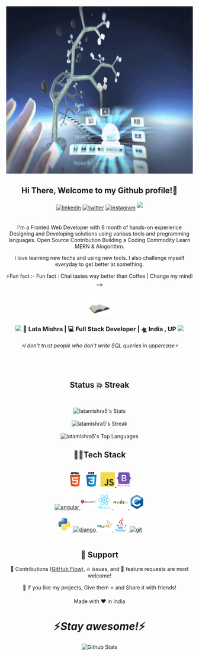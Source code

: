 <div align="center">
  
<h3 align="center"><img src ="https://github.com/latamishra5/latamishra5/blob/main/Rr20.gif" alt="latamishra5" width="1000" height="450"</h3>
<h2>Hi There, Welcome to my Github profile!👋</h2>
<a href="https://www.linkedin.com/in/latamishra5/" target="_blank">
<img src=https://img.shields.io/badge/linkedin-%2300acee.svg?color=405DE6&style=for-the-badge&logo=linkedin&logoColor=white alt=linkedin style="margin-bottom: 5px;" /></a>
<a href="https://twitter.com/latamishra_5" target="_blank">
<img src=https://img.shields.io/badge/twitter-%2300acee.svg?color=1DA1F2&style=for-the-badge&logo=twitter&logoColor=white alt=twitter style="margin-bottom: 5px;"/></a>
<a href="https://instagram.com/mishraji_18" target="_blank">
<img src=https://img.shields.io/badge/instagram-%ff5851db.svg?color=C13584&style=for-the-badge&logo=instagram&logoColor=white alt=instagram style="margin-bottom: 5px;" /></a>
<a href="https://medium.com/@latamishra5" target="_blank">
<img src=https://img.shields.io/badge/Medium-12100E?style=for-the-badge&logo=medium&logoColor=white alt-medium style="margin-bottom: 5px;"/></a>
</div>

<div align="center">
<br/>
<p>I'm a Fronted Web Developer with 6 month of hands-on experience Designing and Developing solutions using various tools and programming languages. Open Source Contribution Building a Coding Commodity Learn MERN & Alogorithm.<p/> <p>I love learning new techs and using new tools. I also challenge myself everyday to get better at something.</p>
<p>⚡Fun fact :-  Fun fact : Chai tastes way better than Coffee | Change my mind! --> </p>
<div/>
  
<div align="center">
   <h3 align="center"><img src="https://github.com/latamishra5/latamishra5/blob/main/Ybin.gif" alt="latamishra5 width=50" height="50"></h3>
<h3><img src="https://media.giphy.com/media/WUlplcMpOCEmTGBtBW/giphy.gif" width="30"> 🙎 Lata Mishra | 💻 Full Stack Developer | 🛸 India , UP <img src="https://media.giphy.com/media/WUlplcMpOCEmTGBtBW/giphy.gif" width="30"></h3>
<h6><i>⚡️I don’t trust people who don’t write SQL queries in uppercase⚡️</i></h6>
  </div>
 <br>
<div align="center">
  
  ## Status 💥 Streak

<br/>
  
![latamishra5's Stats](https://github-readme-stats.vercel.app/api?username=latamishra5&theme=default&show_icons=true&hide_border=false&count_private=true) 
<br/>
<br/>
![latamishra5's Streak](https://github-readme-streak-stats.herokuapp.com/?user=latamishra5&theme=default&hide_border=false)
<br/>
<br/>
![latamishra5's Top Languages](https://github-readme-stats.vercel.app/api/top-langs/?username=latamishra5&theme=default&show_icons=true&hide_border=false&layout=compact)
 
</div>
  
 <div align="center">

## 👩‍💻Tech Stack

<br/>

<a margin="10" href="https://www.w3.org/html/" target="_blank" rel="noreferrer"> 
<img src="https://raw.githubusercontent.com/devicons/devicon/master/icons/html5/html5-original-wordmark.svg" alt="html5" width="40" height="40"/></a>
<a margin="10" href="https://www.w3.org/css/" target="_blank" rel="noreferrer"> 
<img src="https://raw.githubusercontent.com/devicons/devicon/master/icons/css3/css3-original-wordmark.svg" alt="css3" width="40" height="40"/></a> 
<a margin="10" href="https://developer.mozilla.org/en-US/docs/Web/JavaScript" target="_blank" rel="noreferrer"> 
<img src="https://raw.githubusercontent.com/devicons/devicon/master/icons/javascript/javascript-original.svg" alt="javascript" width="40" height="40"/> </a>
<a margin="10" href="https://getbootstrap.com" target="_blank" rel="noreferrer"> 
<img src="https://raw.githubusercontent.com/devicons/devicon/master/icons/bootstrap/bootstrap-plain-wordmark.svg" alt="bootstrap" width="40" height="40"/><a/>
<br/>
<br/>
<palign="left"> <a href="https://angular.io" target="_blank" rel="noreferrer">
<img src="https://angular.io/assets/images/logos/angular/angular.svg"alt="angular" width="40" height="40"/> </a> 
<a margin="10" href="https://angular.io" target="_blank" rel="noreferrer"> 
<img src="https://raw.githubusercontent.com/devicons/devicon/master/icons/angularjs/angularjs-original-wordmark.svg" alt="angularjs" width="40" height="40"/></a>
<a margin="10" href="https://reactjs.org/" target="_blank" rel="noreferrer"> 
<img src="https://raw.githubusercontent.com/devicons/devicon/master/icons/react/react-original-wordmark.svg" alt="react" width="40" height="40"/> </a>
<a margin="10" href="https://nodejs.org" target="_blank" rel="noreferrer"> 
<img src="https://raw.githubusercontent.com/devicons/devicon/master/icons/nodejs/nodejs-original-wordmark.svg" alt="nodejs" width="40" height="40"/> </a>
<a margin="10" href="https://www.cprogramming.com/" target="_blank" rel="noreferrer"> 
<img src="https://raw.githubusercontent.com/devicons/devicon/master/icons/c/c-original.svg" alt="c" width="40" height="40"/> </a> 
<br/>
<br/>
<a margin="10" href="https://www.python.org" target="_blank" rel="noreferrer">
<img src="https://raw.githubusercontent.com/devicons/devicon/master/icons/python/python-original.svg" alt="python" width="40" height="40"/> </a> 
<a margin="10" href="https://www.django.org" target="_blank" rel="noreferrer">
<img src="https://cdn.worldvectorlogo.com/logos/django.svg" alt="django" width="40" height="40"/> </a>
<a margin="10" href="https://www.mysql.com/" target="_blank" rel="noreferrer"> 
<img src="https://raw.githubusercontent.com/devicons/devicon/master/icons/mysql/mysql-original-wordmark.svg" alt="mysql" width="40" height="40"/> </a>
<a margin="10" href="https://www.java.com" target="_blank" rel="noreferrer"> 
<img src="https://raw.githubusercontent.com/devicons/devicon/master/icons/java/java-original.svg" alt="java" width="40" height="40"/> </a>
<a margin="10" href="https://git-scm.com/" target="_blank" rel="noreferrer"> 
<img src="https://www.vectorlogo.zone/logos/git-scm/git-scm-icon.svg" alt="git" width="40" height="40"/> </a>
<div/>
 <br/>
<h2 align="center">🤝 Support</h2>
<p align="center">🎀 Contributions (<a href="https://guides.github.com/introduction/flow" title="GitHub flow">GitHub Flow</a>), 🔥 issues, and 🥮 feature requests are most welcome!</p>
<p align="center">💙 If you like my projects, Give them ⭐ and Share it with friends!</p>
</p>
<p align="center">Made with ❤️ in India</p>
<h1 align='center'>⚡️<i>Stay awesome!</i>⚡️</h1>
<p align="center">
        <img src="https://raw.githubusercontent.com/mayhemantt/mayhemantt/Update/svg/Bottom.svg" alt="Github Stats" />
</p>
  
  

 
